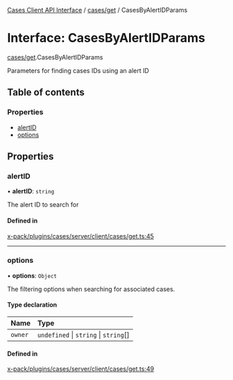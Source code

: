 [Cases Client API Interface](../README.md) / [cases/get](../modules/cases_get.md) / CasesByAlertIDParams

# Interface: CasesByAlertIDParams

[cases/get](../modules/cases_get.md).CasesByAlertIDParams

Parameters for finding cases IDs using an alert ID

## Table of contents

### Properties

- [alertID](cases_get.CasesByAlertIDParams.md#alertid)
- [options](cases_get.CasesByAlertIDParams.md#options)

## Properties

### alertID

• **alertID**: `string`

The alert ID to search for

#### Defined in

[x-pack/plugins/cases/server/client/cases/get.ts:45](https://github.com/elastic/kibana/blob/c427bf270ae/x-pack/plugins/cases/server/client/cases/get.ts#L45)

___

### options

• **options**: `Object`

The filtering options when searching for associated cases.

#### Type declaration

| Name | Type |
| :------ | :------ |
| `owner` | `undefined` \| `string` \| `string`[] |

#### Defined in

[x-pack/plugins/cases/server/client/cases/get.ts:49](https://github.com/elastic/kibana/blob/c427bf270ae/x-pack/plugins/cases/server/client/cases/get.ts#L49)

